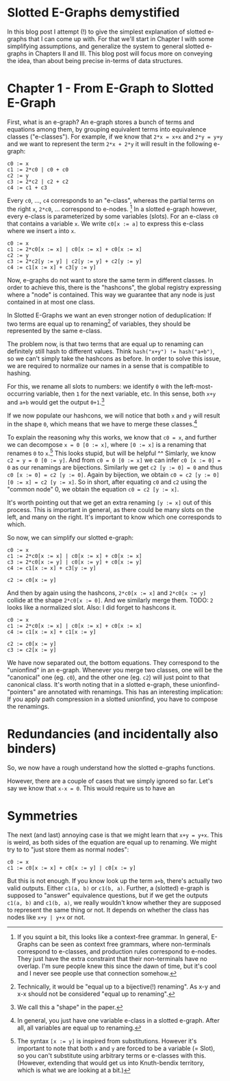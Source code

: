 Slotted E-Graphs demystified
============================

In this blog post I attempt (!) to give the simplest explanation of slotted e-graphs that I can come up with.
For that we'll start in Chapter I with some simplifying assumptions, and generalize the system to general slotted e-graphs in Chapters II and III.
This blog post will focus more on conveying the idea, than about being precise in-terms of data structures.

# Chapter 1 - From E-Graph to Slotted E-Graph
First, what is an e-graph?
An e-graph stores a bunch of terms and equations among them, by grouping equivalent terms into equivalence classes ("e-classes").
For example, if we know that `2*x = x+x` and `2*y = y+y` and we want to represent the term `2*x + 2*y` it will result in the following e-graph:

```
c0 := x
c1 := 2*c0 | c0 + c0
c2 := y
c3 := 2*c2 | c2 + c2
c4 := c1 + c3
```

Every `c0`, ..., `c4` corresponds to an "e-class", whereas the partial terms on the right `x`, `2*c0`, ... correspond to e-nodes. [^grammar]
In a slotted e-graph however, every e-class is parameterized by some variables (slots). For an e-class `c0` that contains a variable `x`. We write `c0[x := a]` to express this e-class where we insert `a` into `x`.

```
c0 := x
c1 := 2*c0[x := x] | c0[x := x] + c0[x := x]
c2 := y
c3 := 2*c2[y := y] | c2[y := y] + c2[y := y]
c4 := c1[x := x] + c3[y := y]
```

Now, e-graphs do not want to store the same term in different classes.
In order to achieve this, there is the "hashcons", the global registry expressing where a "node" is contained.
This way we guarantee that any node is just contained in at most one class.

In Slotted E-Graphs we want an even stronger notion of deduplication:
If two terms are equal up to renaming[^bij] of variables, they should be represented by the same e-class.

The problem now, is that two terms that are equal up to renaming can definitely still hash to different values. Think `hash("x+y") != hash("a+b")`, so we can't simply take the hashcons as before.
In order to solve this issue, we are required to normalize our names in a sense that is compatible to hashing.

For this, we rename all slots to numbers: we identify `0` with the left-most-occurring variable, then `1` for the next variable, etc.
In this sense, both `x+y` and `a+b` would get the output `0+1`.[^shape]

If we now populate our hashcons, we will notice that both `x` and `y` will result in the shape `0`, which means that we have to merge these classes.[^one-var-eclass]

To explain the reasoning why this works, we know that `c0 = x`, and further we can decompose `x = 0 [0 := x]`, where `[0 := x]` is a renaming that renames `0` to `x`.[^subst] This looks stupid, but will be helpful ^^
Simlarly, we know `c2 = y = 0 [0 := y]`. And from `c0 = 0 [0 := x]` we can infer `c0 [x := 0] = 0` as our renamings are bijections.
Similarly we get `c2 [y := 0] = 0` and thus `c0 [x := 0] = c2 [y := 0]`. Again by bijection, we obtain
`c0 = c2 [y := 0] [0 := x] = c2 [y := x]`.
So in short, after equating `c0` and `c2` using the "common node" 0, we obtain the equation `c0 = c2 [y := x]`.

It's worth pointing out that we get an extra renaming `[y := x]` out of this process.
This is important in general, as there could be many slots on the left, and many on the right. It's important to know which one corresponds to which.

So now, we can simplify our slotted e-graph:

```
c0 := x
c1 := 2*c0[x := x] | c0[x := x] + c0[x := x]
c3 := 2*c0[x := y] | c0[x := y] + c0[x := y]
c4 := c1[x := x] + c3[y := y]

c2 := c0[x := y]
```

And then by again using the hashcons, `2*c0[x := x]` and `2*c0[x := y]` collide at the shape `2*c0[x := 0]`. And we similarly merge them.
TODO: `2` looks like a normalized slot. Also: I did forget to hashcons it.

```
c0 := x
c1 := 2*c0[x := x] | c0[x := x] + c0[x := x]
c4 := c1[x := x] + c1[x := y]

c2 := c0[x := y]
c3 := c2[x := y]
```

We have now separated out, the bottom equations. They correspond to the "unionfind" in an e-graph.
Whenever you merge two classes, one will be the "canonical" one (eg. `c0`), and the other one (eg. `c2`) will just point to that canonical class.
It's worth noting that in a slotted e-graph, these unionfind-"pointers" are annotated with renamings.
This has an interesting implication: If you apply path compression in a slotted unionfind, you have to compose the renamings.

# Redundancies (and incidentally also binders)
So, we now have a rough understand how the slotted e-graphs functions.

However, there are a couple of cases that we simply ignored so far.
Let's say we know that `x-x = 0`. This would require us to have an 

# Symmetries
The next (and last) annoying case is that we might learn that `x+y = y+x`.
This is weird, as both sides of the equation are equal up to renaming.
We might try to to "just store them as normal nodes":

```
c0 := x
c1 := c0[x := x] + c0[x := y] | c0[x := y]
```

But this is not enough.
If you know look up the term `a+b`, there's actually two valid outputs. Either `c1(a, b)` or `c1(b, a)`.
Further, a (slotted) e-graph is supposed to "answer" equivalence questions, but if we get the outputs `c1(a, b)` and `c1(b, a)`, we really wouldn't know whether they are supposed to represent the same thing or not.
It depends on whether the class has nodes like `x+y | y+x` or not.

[^bij]: Technically, it would be "equal up to a bijective(!) renaming". As x-y and x-x should not be considered "equal up to renaming".
[^grammar]: If you squint a bit, this looks like a context-free grammar. In general, E-Graphs can be seen as context free grammars, where non-terminals correspond to e-classes, and production rules correspond to e-nodes. They just have the extra constraint that their non-terminals have no overlap. I'm sure people knew this since the dawn of time, but it's cool and I never see people use that connection somehow.
[^shape]: We call this a "shape" in the paper.
[^one-var-eclass]: In general, you just have one variable e-class in a slotted e-graph. After all, all variables are equal up to renaming.
[^subst]: The syntax `[x := y]` is inspired from substitutions. However it's important to note that both `x` and `y` are forced to be a variable (= Slot), so you can't substitute using arbitrary terms or e-classes with this. (However, extending that would get us into Knuth-bendix territory, which is what we are looking at a bit.)
